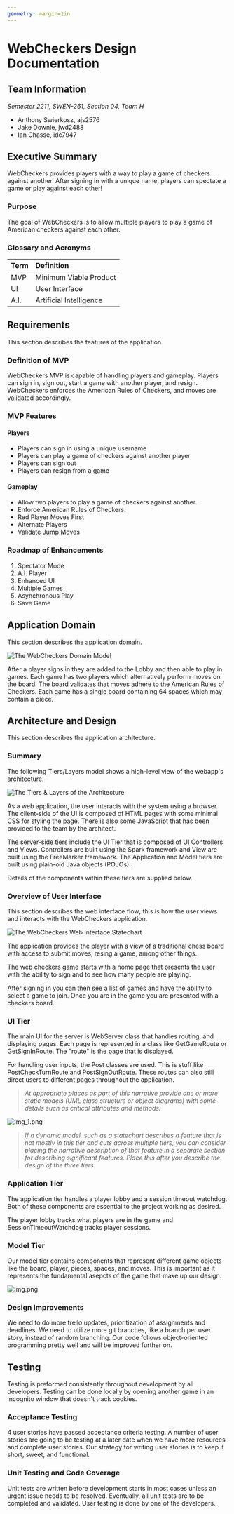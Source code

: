 ```yaml
---
geometry: margin=1in
---
```


# WebCheckers Design Documentation

## Team Information

_Semester 2211, SWEN-261, Section 04, Team H_

* Anthony Swierkosz, ajs2576
* Jake Downie, jwd2488
* Ian Chasse, idc7947

## Executive Summary

WebCheckers provides players with a way to play a game of checkers against another. After signing in
with a unique name, players can spectate a game or play against each other!

### Purpose

The goal of WebCheckers is to allow multiple players to play a game of American checkers against
each other.

### Glossary and Acronyms

| Term | Definition |
|:------|:------------|
| MVP | Minimum Viable Product |
| UI | User Interface |
| A.I. | Artificial Intelligence|

## Requirements

This section describes the features of the application.

### Definition of MVP

WebCheckers MVP is capable of handling players and gameplay. Players can sign in, sign out, start a
game with another player, and resign. WebCheckers enforces the American Rules of Checkers, and moves
are validated accordingly.

### MVP Features

#### Players

- Players can sign in using a unique username
- Players can play a game of checkers against another player
- Players can sign out
- Players can resign from a game

#### Gameplay

- Allow two players to play a game of checkers against another.
- Enforce American Rules of Checkers.
- Red Player Moves First
- Alternate Players
- Validate Jump Moves

### Roadmap of Enhancements

1. Spectator Mode
2. A.I. Player
3. Enhanced UI
4. Multiple Games
5. Asynchronous Play
6. Save Game

## Application Domain

This section describes the application domain.

![The WebCheckers Domain Model](Team-H_Domain-Model.png)

After a player signs in they are added to the Lobby and then able to play in games. Each game has
two players which alternatively perform moves on the board. The board validates that moves adhere to
the American Rules of Checkers. Each game has a single board containing 64 spaces which may contain
a piece.

## Architecture and Design

This section describes the application architecture.

### Summary

The following Tiers/Layers model shows a high-level view of the webapp's architecture.

![The Tiers & Layers of the Architecture](architecture-tiers-and-layers.png)

As a web application, the user interacts with the system using a browser. The client-side of the UI
is composed of HTML pages with some minimal CSS for styling the page. There is also some JavaScript
that has been provided to the team by the architect.

The server-side tiers include the UI Tier that is composed of UI Controllers and Views. Controllers
are built using the Spark framework and View are built using the FreeMarker framework. The
Application and Model tiers are built using plain-old Java objects (POJOs).

Details of the components within these tiers are supplied below.

### Overview of User Interface

This section describes the web interface flow; this is how the user views and interacts with the
WebCheckers application.

![The WebCheckers Web Interface Statechart](Team-H_State-Chart.png)

The application provides the player with a view of a traditional chess board with access to submit moves, resing a game, among other things. 

The web checkers game starts with a home page that presents the
user with the ability to sign and to see how many people are playing.

After signing in you can then see a list of games and have the ability
to select a game to join. Once you are in the game you are presented with a checkers board.

### UI Tier
The main UI for the server is WebServer class that handles routing, and displaying pages. Each page is represented in a class
like GetGameRoute or GetSignInRoute. The "route" is the page that is displayed.

For handling user inputs, the Post classes are used. This is stuff like PostCheckTurnRoute and PostSignOutRoute.
These routes can also still direct users to different pages throughout the application.
> _At appropriate places as part of this narrative provide one or more
> static models (UML class structure or object diagrams) with some
> details such as critical attributes and methods._

![img_1.png](img_1.png)

> _If a dynamic model, such as a statechart describes a feature that is
> not mostly in this tier and cuts across multiple tiers, you can
> consider placing the narrative description of that feature in a
> separate section for describing significant features. Place this after
> you describe the design of the three tiers._

### Application Tier

The application tier handles a player lobby and a session timeout watchdog.
Both of these components are essential to the project working as desired.

The player lobby tracks what players are in the game and SessionTimeoutWatchdog tracks 
 player sessions. 

### Model Tier

Our model tier contains components that represent different game objects like the board,
player, pieces, spaces, and moves. This is important as it represents the fundamental asepcts of the game that 
make up our design. 

![img.png](img.png)


### Design Improvements

We need to do more trello updates, prioritization of assignments and deadlines. We need to utilize more git branches, like a branch per user story, instead of random branching.
Our code follows object-oriented programming pretty well and will be improved further on.

## Testing

Testing is preformed consistently throughout development by all developers. Testing can be done locally by opening another game 
in an incognito window that doesn't track cookies. 

### Acceptance Testing

4 user stories have passed acceptance criteria testing. A number of user stories are going to be
testing at a later date when we have more resources and complete user stories.
Our strategy for writing user stories is to keep it short, sweet, and functional.

### Unit Testing and Code Coverage

Unit tests are written before development starts in most cases unless an urgent issue needs to be resolved.
Eventually, all unit tests are to be completed and validated. User testing is done by one of the developers. 